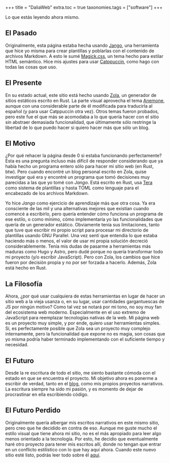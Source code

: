 +++
title = "DaliaWeb"
extra.toc = true
taxonomies.tags = ["software"]
+++

Lo que estás leyendo ahora mismo.

<!-- more -->

## El Pasado

Originalmente, esta página estaba hecha usando [Jango](@/proyectos/jango.md), una herramienta que hice yo misma para crear plantillas y poblarlas con el contenido de archivos Markdown. A esto le sumé [Magick.css](https://css.winterveil.net/), un tema hecho para estilar HTML semántico. Hice mis ajustes para usar [Catppuccin](https://catppuccin.com), como hago con todas las cosas que uso.

## El Presente

En su estado actual, este sitio está hecho usando [Zola](https://www.getzola.org/), un generador de sitios estáticos escrito en Rust. La parte visual aprovecha el tema [Anemone](https://github.com/Speyll/anemone), aunque con una considerable parte de él modificada para traducirla al español (y para usar Catppuccin otra vez). Otros temas fueron probados, pero este fue el que más se acomodaba a lo que quería hacer con el sitio sin abstraer demasiada funcionalidad, que últimamente sólo restringe la libertad de lo que puedo hacer si quiero hacer más que sólo un blog.

## El Motivo

¿Por qué rehacer la página desde 0 si estaba funcionando perfectamente? Esta es una pregunta incluso más difícil de responder considerando que ya había hecho un programa entero sólo para hacer mi sitio web (en Rust, btw). Pero cuando encontré un blog personal escrito en Zola, quise investigar qué era y encontré un programa que tomó decisiones muy parecidas a las que yo tomé con *Jango*. Está escrito en Rust, usa [Tera](https://keats.github.io/tera/) como sistema de plantillas y hasta TOML como lenguaje para el encabezado de los archivos Markdown.

Yo hice *Jango* como ejercicio de aprendizaje más que otra cosa. Ya era consciente de las mil y una alternativas mejores que existían cuando comencé a escribirlo, pero quería entender cómo funciona un programa de ese estilo, o como mínimo, cómo implementaría yo las funcionalidades que quería de un generador estático. Obviamente tenía sus limitaciones, tanto que tuve que escribir mi propio script para procesar mi directorio de plantillas usando GNU Parallel. Una vez sentí que entendía lo que estaba haciendo más o menos, el valor de usar mi propia solución decreció considerablemente. Tenía mis dudas de pasarme a herramientas más maduras como Hugo y Astro, pero dudé porque no quería transformar todo mi proyecto (y/o escribir JavaScript). Pero con Zola, los cambios que hice fueron por decisión propia y no por ser forzada a hacerlo. Además, Zola está hecho en Rust.

## La Filosofía

Ahora, ¿por qué usar cualquiera de estas herramientas en lugar de hacer un sitio web a la vieja usanza o, en su lugar, usar cantidades gargantuescas de JS por ningún motivo? Como tal vez se notará por mi tono, no soy muy fan del ecosistema web moderno. Especialmente en el uso extremo de JavaScript para reemplazar tecnologías nativas de la web. Mi página web es un proyecto muy simple, y por ende, quiero usar herramientas simples. Sí, es perfectamente posible que Zola sea un proyecto muy complejo internamente, pero la funcionalidad que expone no es magia, son cosas que yo misma podría haber terminado implementando con el suficiente tiempo y necesidad.

## El Futuro

Desde la re escritura de todo el sitio, me siento bastante cómoda con el estado en que se encuentra el proyecto. Mi objetivo ahora es ponerme a escribir de verdad, tanto en el [blog](@/blog/_index.md), como mis propios proyectos narrativos. La escritura siempre ha sido mi pasión, y es momento de dejar de procrastinar en ella escribiendo código.

## El Futuro Perdido

Originalmente quería albergar mis escritos narrativos en este mismo sitio, pero creo que he decidido en contra de eso. Aunque me guste mucho el estilo visual que tiene ahora mi sitio, no es el más apropiado para leer algo menos orientado a la tecnología. Por esto, he decidio que eventualmente haré otro proyecto para tener mis escritos allí, donde no tengan que entrar en un conflicto estilístico con lo que hay aquí ahora. Cuando este nuevo sitio esté listo, podrás leer todo sobre él [aquí](@/proyectos/_index.md).
